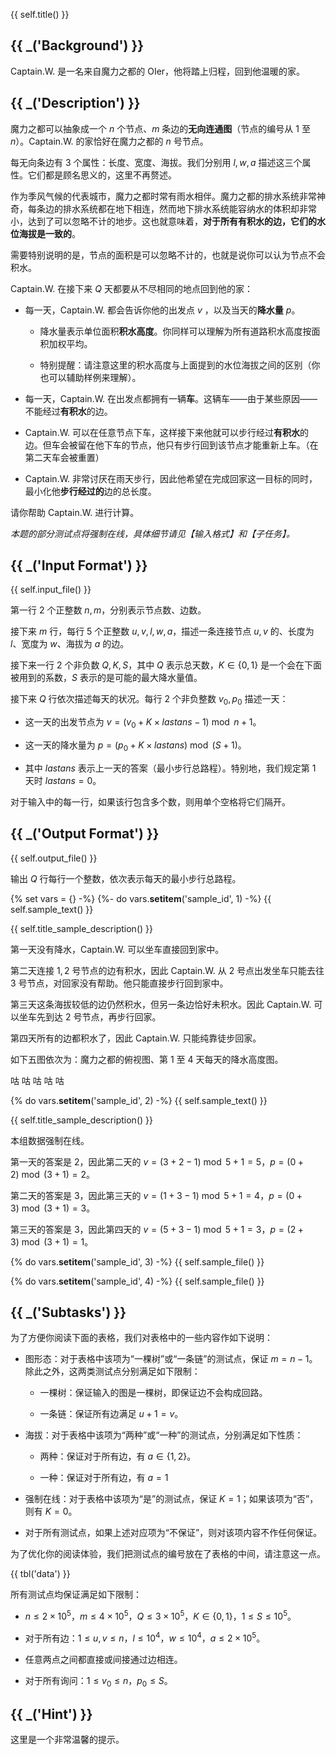{{ self.title() }}

## {{ _('Background') }}

Captain.W. 是一名来自魔力之都的 OIer，他将踏上归程，回到他温暖的家。

## {{ _('Description') }}

魔力之都可以抽象成一个 $n$ 个节点、$m$ 条边的**无向连通图**（节点的编号从 $1$ 至 $n$）。Captain.W. 的家恰好在魔力之都的 $n$ 号节点。

每无向条边有 $3$ 个属性：长度、宽度、海拔。我们分别用 $l,w,a$ 描述这三个属性。它们都是顾名思义的，这里不再赘述。

作为季风气候的代表城市，魔力之都时常有雨水相伴。魔力之都的排水系统非常神奇，每条边的排水系统都在地下相连，然而地下排水系统能容纳水的体积却非常小，达到了可以忽略不计的地步。这也就意味着，**对于所有有积水的边，它们的水位海拔是一致的**。

需要特别说明的是，节点的面积是可以忽略不计的，也就是说你可以认为节点不会积水。

Captain.W. 在接下来 $Q$ 天都要从不尽相同的地点回到他的家：

* 每一天，Captain.W. 都会告诉你他的出发点 $v$ ，以及当天的**降水量** $p$。

	* 降水量表示单位面积**积水高度**。你同样可以理解为所有道路积水高度按面积加权平均。

	* 特别提醒：请注意这里的积水高度与上面提到的水位海拔之间的区别（你也可以辅助样例来理解）。

* 每一天，Captain.W. 在出发点都拥有一辆**车**。这辆车——由于某些原因——不能经过**有积水**的边。

* Captain.W. 可以在任意节点下车，这样接下来他就可以步行经过**有积水**的边。但车会被留在他下车的节点，他只有步行回到该节点才能重新上车。（在第二天车会被重置）

* Captain.W. 非常讨厌在雨天步行，因此他希望在完成回家这一目标的同时，最小化他**步行经过的**边的总长度。

请你帮助 Captain.W. 进行计算。

*本题的部分测试点将强制在线，具体细节请见【输入格式】和【子任务】。*

## {{ _('Input Format') }}

{{ self.input_file() }}

第一行 $2$ 个正整数 $n,m$，分别表示节点数、边数。

接下来 $m$ 行，每行 $5$ 个正整数 $u,v,l,w,a$，描述一条连接节点 $u,v$ 的、长度为 $l$、宽度为 $w$、海拔为 $a$ 的边。

接下来一行 $2$ 个非负数 $Q,K,S$，其中 $Q$ 表示总天数，$K\in\left\{0,1\right\}$ 是一个会在下面被用到的系数，$S$ 表示的是可能的最大降水量值。

接下来 $Q$ 行依次描述每天的状况。每行 $2$ 个非负整数 $v_0,p_0$ 描述一天：

* 这一天的出发节点为 $v=\left(v_0+K\times lastans-1\right)\bmod n+1$。

* 这一天的降水量为 $p=\left(p_0+K\times lastans\right)\bmod \left(S+1\right)$。

* 其中 $lastans$ 表示上一天的答案（最小步行总路程）。特别地，我们规定第 $1$ 天时 $lastans=0$。

对于输入中的每一行，如果该行包含多个数，则用单个空格将它们隔开。

## {{ _('Output Format') }}

{{ self.output_file() }}

输出 $Q$ 行每行一个整数，依次表示每天的最小步行总路程。

{% set vars = {} -%}
{%- do vars.__setitem__('sample_id', 1) -%}
{{ self.sample_text() }}

{{ self.title_sample_description() }}

第一天没有降水，Captain.W. 可以坐车直接回到家中。

第二天连接 $1,2$ 号节点的边有积水，因此 Captain.W. 从 $2$ 号点出发坐车只能去往 $3$ 号节点，对回家没有帮助。他只能直接步行回到家中。

第三天这条海拔较低的边仍然积水，但另一条边恰好未积水。因此 Captain.W. 可以坐车先到达 $2$ 号节点，再步行回家。

第四天所有的边都积水了，因此 Captain.W. 只能纯靠徒步回家。

如下五图依次为：魔力之都的俯视图、第 $1$ 至 $4$ 天每天的降水高度图。

咕 咕 咕 咕 咕

{% do vars.__setitem__('sample_id', 2) -%}
{{ self.sample_text() }}

{{ self.title_sample_description() }}

本组数据强制在线。

第一天的答案是 $2$，因此第二天的 $v=\left( 3+2-1\right)\bmod 5+1=5$，$p=\left(0+2\right)\bmod\left(3+1\right)=2$。

第二天的答案是 $3$，因此第三天的 $v=\left( 1+3-1\right)\bmod 5+1=4$，$p=\left(0+3\right)\bmod\left(3+1\right)=3$。

第三天的答案是 $3$，因此第四天的 $v=\left( 5+3-1\right)\bmod 5+1=3$，$p=\left(2+3\right)\bmod\left(3+1\right)=1$。

{% do vars.__setitem__('sample_id', 3) -%}
{{ self.sample_file() }}

{% do vars.__setitem__('sample_id', 4) -%}
{{ self.sample_file() }}

## {{ _('Subtasks') }}

为了方便你阅读下面的表格，我们对表格中的一些内容作如下说明：

* 图形态：对于表格中该项为“一棵树”或“一条链”的测试点，保证 $m=n-1$。除此之外，这两类测试点分别满足如下限制：

	* 一棵树：保证输入的图是一棵树，即保证边不会构成回路。

	* 一条链：保证所有边满足 $u+1=v$。

* 海拔：对于表格中该项为“两种”或“一种”的测试点，分别满足如下性质：

	* 两种：保证对于所有边，有 $a\in \left\{1,2\right\}$。

	* 一种：保证对于所有边，有 $a=1$

* 强制在线：对于表格中该项为“是”的测试点，保证 $K=1$；如果该项为“否”，则有 $K=0$。

* 对于所有测试点，如果上述对应项为“不保证”，则对该项内容不作任何保证。

为了优化你的阅读体验，我们把测试点的编号放在了表格的中间，请注意这一点。

{{ tbl('data') }}

所有测试点均保证满足如下限制：

* $n\leq 2\times 10^5$，$m\leq 4\times 10^5$，$Q\leq 3\times 10^5$，$K\in\left\{0,1\right\}$，$1\leq S\leq 10^5$。

* 对于所有边：$1\leq u,v\leq n$，$l\leq 10^4$，$w\leq 10^4$，$a\leq 2\times 10^5$。

* 任意两点之间都直接或间接通过边相连。

* 对于所有询问：$1\leq v_0\leq n$，$p_0\leq S$。

## {{ _('Hint') }}

这里是一个非常温馨的提示。